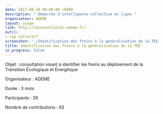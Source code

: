 ```yaml
---
date: 2017-08-10 00:00:00 +0000
description: " Démarche d'intelligence collective en ligne "
organisateur: ADEME
layout: usage
link: http://laconsultation.ademe.fr/
outil:
- Cap Collectif
screenshot: "./Identification des freins à la généralisation de la TEE.png"
title: Identification des freins à la généralisation de la TEE
in_progress: false
---
```



Objet : consultation visant à identifier les freins au déploiement de la Transition Écologique et Énergitique

Organisateur : ADEME

Durée : 3 mois

Participants : 39

Nombre de contributions : 93